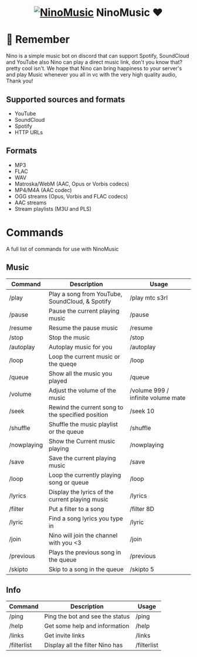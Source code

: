 <h1 align="center">
  <a href="#"><img src="https://i1.sndcdn.com/visuals-Ow0VgMEySp2z76WJ-StC4Pw-t1240x260.jpg" alt="NinoMusic"></a>
  NinoMusic ❤
</h1>

# 💌 Remember
Nino is a simple music bot on discord that can support Spotify, SoundCloud and YouTube also Nino can play a direct music link, don't you know that? pretty cool isn't. We hope that Nino can bring happiness to your server's and play Music whenever you all in vc with the very high quality audio, Thank you!

## Supported sources and formats
- YouTube
- SoundCloud
- Spotify
- HTTP URLs

## Formats
- MP3
- FLAC
- WAV
- Matroska/WebM (AAC, Opus or Vorbis codecs)
- MP4/M4A (AAC codec)
- OGG streams (Opus, Vorbis and FLAC codecs)
- AAC streams
- Stream playlists (M3U and PLS)

# Commands

A full list of commands for use with NinoMusic

## Music

| Command               | Description                                                                                                               | Usage                                                 |
| --------------------- | ------------------------------------------------------------------------------------------------------------------------- | ----------------------------------------------------- |
| /play                 | Play a song from YouTube, SoundCloud, & Spotify                                                                           | /play mtc s3rl                                |
| /pause                | Pause the current playing music                                                                                           | /pause                                                |
| /resume               | Resume the pause music                                                                                                    | /resume                                               |
| /stop                 | Stop the music                                                                                                            | /stop                                                |
| /autoplay             | Autoplay music for you                                                                                                    | /autoplay                                              |
| /loop                 | Loop the current music or the queqe                                                                                       | /loop                                                |
| /queue                | Show all the music you played                                                                                             | /queue                                              |
| /volume               | Adjust the volume of the music                                                                                            | /volume 999 / infinite volume mate                                                 |
| /seek                 | Rewind the current song to the specified position                                                                         | /seek 10                                              |
| /shuffle              | Shuffle the music playlist or the queue                                                                                   | /shuffle                                              |
| /nowplaying           | Show the Current music playing                                                                                            | /nowplaying                                            |
| /save                 | Save the current playing music                                                                                            | /save                                         |
| /loop                 | Loop the currently playing song or queue                                                                                  | /loop                                                 |
| /lyrics               | Display the lyrics of the current playing music                                                                           | /lyrics                                     |
| /filter               | Put a filter to a song                                                                                                    | /filter 8D                                          |
| /lyric                | Find a song lyrics you type in                                                                                            | /lyric <song name>                                             |
| /join                 | Nino will join the channel with you <3                                                                                                 | /join                                        |
| /previous             | Plays the previous song in the queue                                                                                                  | /previous                       |
| /skipto               | Skip to a song in the queue                                                                                              | /skipto 5   |                     |
                                                                 
                                                                 
## Info

| Command               | Description                                                                                                               | Usage                                                 |
| --------------------- | ------------------------------------------------------------------------------------------------------------------------- | ----------------------------------------------------- |
| /ping                 | Ping the bot and see the status                                                                                           | /ping                                |
| /help                 | Get some help and information                                                                                             | /help                                                |
| /links                | Get invite links                                                                                                          | /links                                               |
| /filterlist           | Display all the filter Nino has                                                                                           | /filterlist                                                |


